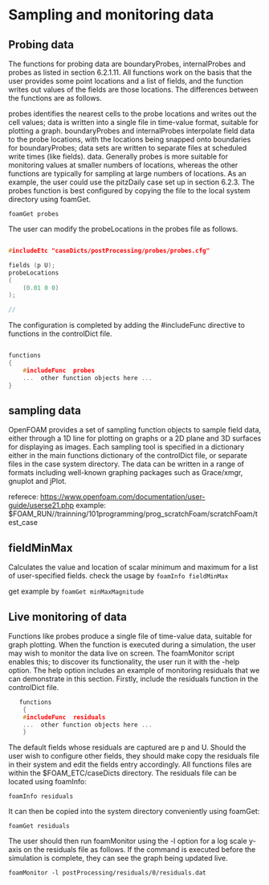 # Sampling and monitoring data

## Probing data

The functions for probing data are boundaryProbes, internalProbes and probes as listed in section 6.2.1.11. All functions work on the basis that the user provides some point locations and a list of fields, and the function writes out values of the fields are those locations. The differences between the functions are as follows.

probes identifies the nearest cells to the probe locations and writes out the cell values; data is written into a single file in time-value format, suitable for plotting a graph.
boundaryProbes and internalProbes interpolate field data to the probe locations, with the locations being snapped onto boundaries for boundaryProbes; data sets are written to separate files at scheduled write times (like fields). data.
Generally probes is more suitable for monitoring values at smaller numbers of locations, whereas the other functions are typically for sampling at large numbers of locations.
As an example, the user could use the pitzDaily case set up in section 6.2.3. The probes function is best configured by copying the file to the local system directory using foamGet.

`foamGet probes`

The user can modify the probeLocations in the probes file as follows.

```cpp

#includeEtc "caseDicts/postProcessing/probes/probes.cfg"

fields (p U);
probeLocations
(
    (0.01 0 0)
);

//
```

The configuration is completed by adding the #includeFunc directive to functions in the controlDict file.

```cpp

functions
{
    #includeFunc  probes
    ...  other function objects here ...
}
```

## sampling data

OpenFOAM provides a set of sampling function objects to sample field data, either through a 1D line for plotting on graphs or a 2D plane and 3D surfaces for displaying as images. Each sampling tool is specified in a dictionary either in the main functions dictionary of the controlDict file, or separate files in the case system directory. The data can be written in a range of formats including well-known graphing packages such as Grace/xmgr, gnuplot and jPlot.

referece: https://www.openfoam.com/documentation/user-guide/userse21.php
example: \$FOAM_RUN//trainning/101programming/prog_scratchFoam/scratchFoam/test_case

## fieldMinMax

Calculates the value and location of scalar minimum and maximum for a list of user-specified fields.
check the usage by
`foamInfo fieldMinMax`

get example by
`foamGet minMaxMagnitude`

## Live monitoring of data

Functions like probes produce a single file of time-value data, suitable for graph plotting. When the function is executed during a simulation, the user may wish to monitor the data live on screen. The foamMonitor script enables this; to discover its functionality, the user run it with the -help option. The help option includes an example of monitoring residuals that we can demonstrate in this section.
Firstly, include the residuals function in the controlDict file.

```cpp
   functions
    {
    #includeFunc  residuals
    ...  other function objects here ...
    }
```

The default fields whose residuals are captured are p and U. Should the user wish to configure other fields, they should make copy the residuals file in their system and edit the fields entry accordingly. All functions files are within the \$FOAM_ETC/caseDicts directory. The residuals file can be located using foamInfo:

`foamInfo residuals`

It can then be copied into the system directory conveniently using foamGet:

`foamGet residuals`

The user should then run foamMonitor using the -l option for a log scale y-axis on the residuals file as follows. If the command is executed before the simulation is complete, they can see the graph being updated live.

`foamMonitor -l postProcessing/residuals/0/residuals.dat`
